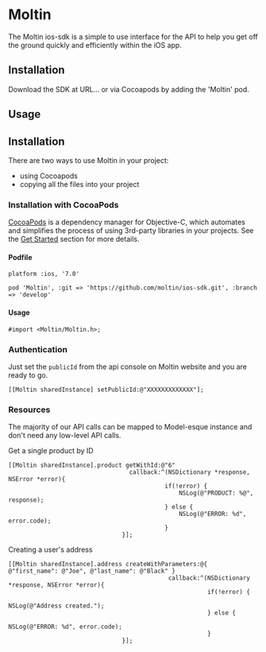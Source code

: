 # Moltin

The Moltin ios-sdk is a simple to use interface for the API to help you get off the ground quickly and efficiently within the iOS app.

## Installation

Download the SDK at URL... or via Cocoapods by adding the 'Moltin' pod.

## Usage

Installation
------------

There are two ways to use Moltin in your project:
- using Cocoapods
- copying all the files into your project

### Installation with CocoaPods

[CocoaPods](http://cocoapods.org/) is a dependency manager for Objective-C, which automates and simplifies the process of using 3rd-party libraries in your projects. See the [Get Started](http://cocoapods.org/#get_started) section for more details.

#### Podfile
``` objc
platform :ios, '7.0'

pod 'Moltin', :git => 'https://github.com/moltin/ios-sdk.git', :branch => 'develop'
```


#### Usage

``` objc
#import <Moltin/Moltin.h>;
```

### Authentication

Just set the `publicId` from the api console on Moltin website and you are ready to go.

``` objc
[[Moltin sharedInstance] setPublicId:@"XXXXXXXXXXXXX"];

```

### Resources

The majority of our API calls can be mapped to Model-esque instance and don't need any low-level API calls.

Get a single product by ID
``` objc
[[Moltin sharedInstance].product getWithId:@"6"
                                  callback:^(NSDictionary *response, NSError *error){
                                            if(!error) {
                                                NSLog(@"PRODUCT: %@", response);
                                            } else {
                                                NSLog(@"ERROR: %d", error.code); 
                                            }
                                }];
```

Creating a user's address
``` objc
[[Moltin sharedInstance].address createWithParameters:@{  @"first_name": @"Joe", @"last_name": @"Black" } 
                                			 callback:^(NSDictionary *response, NSError *error){         
						                                if(!error) {
						                                    NSLog(@"Address created.");
						                                } else {
						                                    NSLog(@"ERROR: %d", error.code); 
						                                }
                                }];
